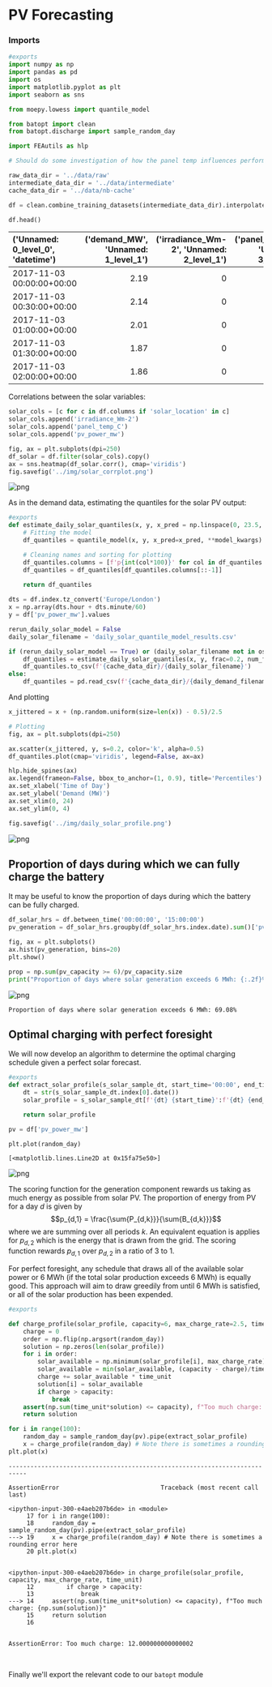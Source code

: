 # PV Forecasting



### Imports

```python
#exports
import numpy as np
import pandas as pd
import os
import matplotlib.pyplot as plt
import seaborn as sns

from moepy.lowess import quantile_model

from batopt import clean
from batopt.discharge import sample_random_day

import FEAutils as hlp
```

```python
# Should do some investigation of how the panel temp influences performance
```

```python
raw_data_dir = '../data/raw'
intermediate_data_dir = '../data/intermediate'
cache_data_dir = '../data/nb-cache'
```

```python
df = clean.combine_training_datasets(intermediate_data_dir).interpolate(limit=1)

df.head()
```




| ('Unnamed: 0_level_0', 'datetime')   |   ('demand_MW', 'Unnamed: 1_level_1') |   ('irradiance_Wm-2', 'Unnamed: 2_level_1') |   ('panel_temp_C', 'Unnamed: 3_level_1') |   ('pv_power_mw', 'Unnamed: 4_level_1') |   ('solar_location1', 'Unnamed: 5_level_1') |   ('solar_location2', 'Unnamed: 6_level_1') |   ('solar_location3', 'Unnamed: 7_level_1') |   ('solar_location4', 'Unnamed: 8_level_1') |   ('solar_location5', 'Unnamed: 9_level_1') |   ('solar_location6', 'Unnamed: 10_level_1') |   ('temp_location1', 'Unnamed: 11_level_1') |   ('temp_location2', 'Unnamed: 12_level_1') |   ('temp_location3', 'Unnamed: 13_level_1') |   ('temp_location4', 'Unnamed: 14_level_1') |   ('temp_location5', 'Unnamed: 15_level_1') |   ('temp_location6', 'Unnamed: 16_level_1') |
|:-------------------------------------|--------------------------------------:|--------------------------------------------:|-----------------------------------------:|----------------------------------------:|--------------------------------------------:|--------------------------------------------:|--------------------------------------------:|--------------------------------------------:|--------------------------------------------:|---------------------------------------------:|--------------------------------------------:|--------------------------------------------:|--------------------------------------------:|--------------------------------------------:|--------------------------------------------:|--------------------------------------------:|
| 2017-11-03 00:00:00+00:00            |                                  2.19 |                                           0 |                                     7.05 |                                       0 |                                           0 |                                           0 |                                           0 |                                           0 |                                           0 |                                            0 |                                       8.56  |                                       9.64  |                                        7.46 |                                       6.68  |                                      13.09  |                                       13.2  |
| 2017-11-03 00:30:00+00:00            |                                  2.14 |                                           0 |                                     7.38 |                                       0 |                                           0 |                                           0 |                                           0 |                                           0 |                                           0 |                                            0 |                                       8.625 |                                       9.675 |                                        7.3  |                                       6.475 |                                      13.15  |                                       13.26 |
| 2017-11-03 01:00:00+00:00            |                                  2.01 |                                           0 |                                     7.7  |                                       0 |                                           0 |                                           0 |                                           0 |                                           0 |                                           0 |                                            0 |                                       8.69  |                                       9.71  |                                        7.14 |                                       6.27  |                                      13.21  |                                       13.32 |
| 2017-11-03 01:30:00+00:00            |                                  1.87 |                                           0 |                                     7.48 |                                       0 |                                           0 |                                           0 |                                           0 |                                           0 |                                           0 |                                            0 |                                       8.715 |                                       9.72  |                                        7    |                                       6.09  |                                      13.255 |                                       13.34 |
| 2017-11-03 02:00:00+00:00            |                                  1.86 |                                           0 |                                     7.2  |                                       0 |                                           0 |                                           0 |                                           0 |                                           0 |                                           0 |                                            0 |                                       8.74  |                                       9.73  |                                        6.86 |                                       5.91  |                                      13.3   |                                       13.36 |</div>



Correlations between the solar variables:

```python
solar_cols = [c for c in df.columns if 'solar_location' in c]
solar_cols.append('irradiance_Wm-2')
solar_cols.append('panel_temp_C')
solar_cols.append('pv_power_mw')

fig, ax = plt.subplots(dpi=250)
df_solar = df.filter(solar_cols).copy()
ax = sns.heatmap(df_solar.corr(), cmap='viridis')
fig.savefig('../img/solar_corrplot.png')
```


![png](img/nbs/output_6_0.png)


As in the demand data, estimating the quantiles for the solar PV output:

```python
#exports
def estimate_daily_solar_quantiles(x, y, x_pred = np.linspace(0, 23.5, 100), **model_kwargs):
    # Fitting the model
    df_quantiles = quantile_model(x, y, x_pred=x_pred, **model_kwargs)

    # Cleaning names and sorting for plotting
    df_quantiles.columns = [f'p{int(col*100)}' for col in df_quantiles.columns]
    df_quantiles = df_quantiles[df_quantiles.columns[::-1]]
    
    return df_quantiles

dts = df.index.tz_convert('Europe/London')
x = np.array(dts.hour + dts.minute/60)
y = df['pv_power_mw'].values

rerun_daily_solar_model = False
daily_solar_filename = 'daily_solar_quantile_model_results.csv'

if (rerun_daily_solar_model == True) or (daily_solar_filename not in os.listdir(cache_data_dir)):
    df_quantiles = estimate_daily_solar_quantiles(x, y, frac=0.2, num_fits=48, robust_iters=3)
    df_quantiles.to_csv(f'{cache_data_dir}/{daily_solar_filename}')
else:
    df_quantiles = pd.read_csv(f'{cache_data_dir}/{daily_demand_filename}', index_col='x')
```

And plotting

```python
x_jittered = x + (np.random.uniform(size=len(x)) - 0.5)/2.5

# Plotting
fig, ax = plt.subplots(dpi=250)

ax.scatter(x_jittered, y, s=0.2, color='k', alpha=0.5)
df_quantiles.plot(cmap='viridis', legend=False, ax=ax)

hlp.hide_spines(ax)
ax.legend(frameon=False, bbox_to_anchor=(1, 0.9), title='Percentiles')
ax.set_xlabel('Time of Day')
ax.set_ylabel('Demand (MW)')
ax.set_xlim(0, 24)
ax.set_ylim(0, 4)

fig.savefig('../img/daily_solar_profile.png')
```


![png](img/nbs/output_10_0.png)


## Proportion of days during which we can fully charge the battery

It may be useful to know the proportion of days during which the battery can be fully charged. 

```python
df_solar_hrs = df.between_time('00:00:00', '15:00:00')
pv_generation = df_solar_hrs.groupby(df_solar_hrs.index.date).sum()['pv_power_mw']*0.5 # available daily energy from PV

fig, ax = plt.subplots()
ax.hist(pv_generation, bins=20)
plt.show()

prop = np.sum(pv_capacity >= 6)/pv_capacity.size
print("Proportion of days where solar generation exceeds 6 MWh: {:.2f}%".format(prop*100))
```


![png](img/nbs/output_12_0.png)


    Proportion of days where solar generation exceeds 6 MWh: 69.08%
    

## Optimal charging with perfect foresight

We will now develop an algorithm to determine the optimal charging schedule given a perfect solar forecast. 

```python
#exports
def extract_solar_profile(s_solar_sample_dt, start_time='00:00', end_time='15:00'):
    dt = str(s_solar_sample_dt.index[0].date())
    solar_profile = s_solar_sample_dt[f'{dt} {start_time}':f'{dt} {end_time}'].values

    return solar_profile
```

```python
pv = df['pv_power_mw']

plt.plot(random_day)
```




    [<matplotlib.lines.Line2D at 0x15fa75e50>]




![png](img/nbs/output_15_1.png)


The scoring function for the generation component rewards us taking as much energy as possible from solar PV. The proportion of energy from PV for a day $d$ is given by $$p_{d,1} = \frac{\sum{P_{d,k}}}{\sum{B_{d,k}}}$$ where we are summing over all periods $k$. An equivalent equation is applies for $p_{d,2}$ which is the energy that is drawn from the grid. The scoring function rewards $p_{d,1}$ over $p_{d,2}$ in a ratio of 3 to 1. 

For perfect foresight, any schedule that draws all of the available solar power or 6 MWh (if the total solar production exceeds 6 MWh) is equally good. This approach will aim to draw greedily from  until 6 MWh is satisfied, or all of the solar production has been expended.

```python
#exports

def charge_profile(solar_profile, capacity=6, max_charge_rate=2.5, time_unit=0.5):
    charge = 0
    order = np.flip(np.argsort(random_day))
    solution = np.zeros(len(solar_profile))
    for i in order:
        solar_available = np.minimum(solar_profile[i], max_charge_rate)
        solar_available = min(solar_available, (capacity - charge)/time_unit)        
        charge += solar_available * time_unit
        solution[i] = solar_available
        if charge > capacity:
            break
    assert(np.sum(time_unit*solution) <= capacity), f"Too much charge: {np.sum(solution)}"
    return solution

for i in range(100):
    random_day = sample_random_day(pv).pipe(extract_solar_profile)
    x = charge_profile(random_day) # Note there is sometimes a rounding error here
plt.plot(x)

```


    ---------------------------------------------------------------------------

    AssertionError                            Traceback (most recent call last)

    <ipython-input-300-e4aeb207b6de> in <module>
         17 for i in range(100):
         18     random_day = sample_random_day(pv).pipe(extract_solar_profile)
    ---> 19     x = charge_profile(random_day) # Note there is sometimes a rounding error here
         20 plt.plot(x)
    

    <ipython-input-300-e4aeb207b6de> in charge_profile(solar_profile, capacity, max_charge_rate, time_unit)
         12         if charge > capacity:
         13             break
    ---> 14     assert(np.sum(time_unit*solution) <= capacity), f"Too much charge: {np.sum(solution)}"
         15     return solution
         16 
    

    AssertionError: Too much charge: 12.000000000000002


<br>

Finally we'll export the relevant code to our `batopt` module
